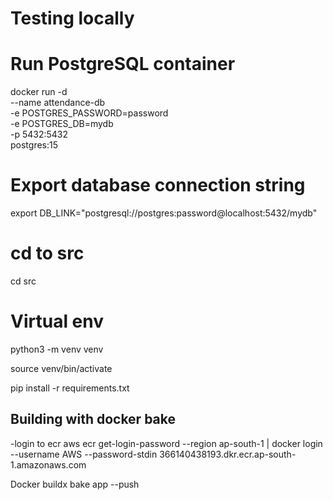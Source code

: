 # Testing locally
# Run PostgreSQL container
docker run -d \
 --name attendance-db \
 -e POSTGRES_PASSWORD=password \
 -e POSTGRES_DB=mydb \
 -p 5432:5432 \
 postgres:15

# Export database connection string
export DB_LINK="postgresql://postgres:password@localhost:5432/mydb"

# cd to src

cd src

# Virtual env

python3 -m venv venv

source venv/bin/activate

pip install -r requirements.txt


## Building with docker bake

-login to ecr 
aws ecr get-login-password --region ap-south-1 | docker login --username AWS --password-stdin 366140438193.dkr.ecr.ap-south-1.amazonaws.com

Docker buildx bake app --push 
